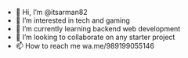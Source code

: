 - 👋 Hi, I’m @itsarman82
- 👀 I’m interested in tech and gaming
- 🌱 I’m currently learning backend web development 
- 💞️ I’m looking to collaborate on any starter project
- 📫 How to reach me wa.me/989199055146

<!---
itsarman82/itsarman82 is a ✨ special ✨ repository because its `README.md` (this file) appears on your GitHub profile.
You can click the Preview link to take a look at your changes.
--->
